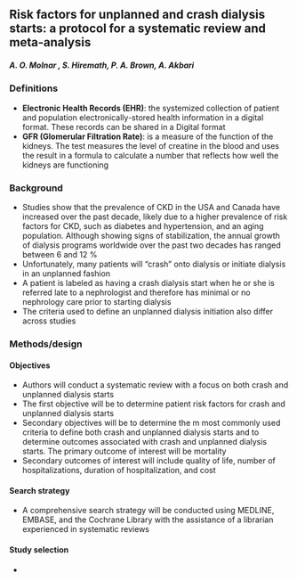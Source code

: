 ## Risk factors for unplanned and crash dialysis starts: a protocol for a systematic review and meta-analysis

##### **A. O. Molnar , S. Hiremath, P. A. Brown, A. Akbari**

### Definitions
- **Electronic Health Records (EHR)**: the systemized collection of patient and population electronically-stored health information in a digital format.  These records can be shared in a Digital format
- **GFR (Glomerular Filtration Rate)**: is a measure of the function of the kidneys.  The test measures the level of creatine in the blood and uses the result in a formula to calculate a number that reflects how well the kidneys are functioning
 
### Background
- Studies show that the prevalence of CKD in the USA and Canada have increased over the past decade, likely due to a higher prevalence of risk factors for CKD, such as diabetes and hypertension, and an aging population.  Although showing signs of stabilization, the annual growth of dialysis programs worldwide over the past two decades has ranged between 6 and 12 %
- Unfortunately, many patients will “crash” onto dialysis or initiate dialysis in an unplanned fashion
- A patient is labeled as having a crash dialysis start when he or she is referred late to a nephrologist and therefore has minimal or no nephrology care prior to starting dialysis
- The criteria used to define an unplanned dialysis initiation also differ across studies

### Methods/design

#### Objectives
- Authors will conduct a systematic review with a focus on both crash and unplanned dialysis starts
- The first objective will be to determine patient risk factors for crash and unplanned dialysis starts
- Secondary objectives will be to determine the m most commonly used criteria to define both crash and unplanned dialysis starts and to determine outcomes associated with crash and unplanned dialysis starts.  The primary outcome of interest will be mortality
- Secondary outcomes of interest will include quality of life, number of hospitalizations, duration of hospitalization, and cost

#### Search strategy
- A comprehensive search strategy will be conducted using MEDLINE, EMBASE, and the Cochrane Library with the assistance of a librarian experienced in systematic reviews

#### Study selection 
- 
